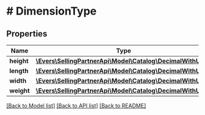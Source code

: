 # # DimensionType

## Properties

Name | Type | Description | Notes
------------ | ------------- | ------------- | -------------
**height** | [**\Evers\SellingPartnerApi\Model\Catalog\DecimalWithUnits**](DecimalWithUnits.md) |  | [optional]
**length** | [**\Evers\SellingPartnerApi\Model\Catalog\DecimalWithUnits**](DecimalWithUnits.md) |  | [optional]
**width** | [**\Evers\SellingPartnerApi\Model\Catalog\DecimalWithUnits**](DecimalWithUnits.md) |  | [optional]
**weight** | [**\Evers\SellingPartnerApi\Model\Catalog\DecimalWithUnits**](DecimalWithUnits.md) |  | [optional]

[[Back to Model list]](../../README.md#models) [[Back to API list]](../../README.md#endpoints) [[Back to README]](../../README.md)
